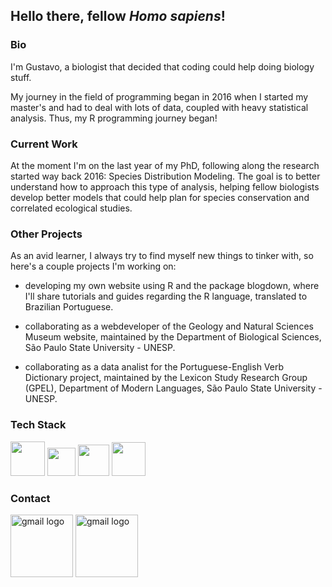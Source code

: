 ## Hello there, fellow *Homo sapiens*! 

### Bio

I'm Gustavo, a biologist that decided that coding could help doing biology stuff. 

My journey in the field of programming began in 2016 when I started my master's and had to deal with lots of data, coupled with heavy statistical analysis. Thus, my R programming journey began! 

### Current Work

At the moment I'm on the last year of my PhD, following along the research started way back 2016: Species Distribution Modeling. The goal is to better understand how to approach this type of analysis, helping fellow biologists develop better models that could help plan for species conservation and correlated ecological studies.

### Other Projects

As an avid learner, I always try to find myself new things to tinker with, so here's a couple projects I'm working on:

- developing my own website using R and the package blogdown, where I'll share tutorials and guides regarding the R language, translated to Brazilian Portuguese.

- collaborating as a webdeveloper of the Geology and Natural Sciences Museum website, maintained by the Department of Biological Sciences, São Paulo State University - UNESP.

- collaborating as a data analist for the Portuguese-English Verb Dictionary project, maintained by the Lexicon Study Research Group (GPEL), Department of Modern Languages, São Paulo State University - UNESP.

### Tech Stack
<code><a href="https://www.r-project.org" target="_blank"><img height="55" src="https://www.vectorlogo.zone/logos/r-project/r-project-icon.svg"></a></code>
<code><a href="https://www.python.org" target="_blank"><img height="45" src="https://www.vectorlogo.zone/logos/python/python-icon.svg"></a></code>
<code><a href="https://www.w3.org/html/" target="_blank"><img height="50" src="https://cdn.worldvectorlogo.com/logos/html-5.svg"></a></code>
<code><a href="https://www.w3.org/Style/CSS/Overview.en.html" target="_blank"><img height="54" src="https://cdn.worldvectorlogo.com/logos/css3.svg"></a></code>

### Contact 
[<img src="https://www.vectorlogo.zone/logos/gmail/gmail-ar21.svg" alt="gmail logo" width="100">](mailto:reis.brito@unesp.br)
[<img src="https://www.vectorlogo.zone/logos/linkedin/linkedin-ar21.svg" alt="gmail logo" width="100">](https://www.linkedin.com/in/britogustavobrito/)

